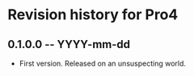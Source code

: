 # Revision history for Pro4

## 0.1.0.0  -- YYYY-mm-dd

* First version. Released on an unsuspecting world.
